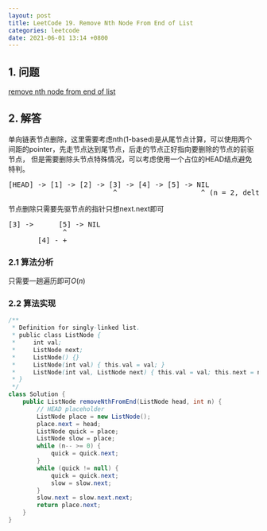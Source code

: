 ```yaml
---
layout: post
title: LeetCode 19. Remove Nth Node From End of List
categories: leetcode
date: 2021-06-01 13:14 +0800
---
```

## 1. 问题
[remove nth node from end of list](https://leetcode.com/problems/remove-nth-node-from-end-of-list/)

## 2. 解答

单向链表节点删除，这里需要考虑nth(1-based)是从尾节点计算，可以使用两个间距的pointer，先走节点达到尾节点，后走的节点正好指向要删除的节点的前驱节点，
但是需要删除头节点特殊情况，可以考虑使用一个占位的HEAD结点避免特判。

<pre>
[HEAD] -> [1] -> [2] -> [3] -> [4] -> [5] -> NIL
                         ^                    ^ (n = 2, delta = n + 1 = 3)
</pre>
                              
节点删除只需要先驱节点的指针只想next.next即可
<pre>
[3] ->      [5] -> NIL
             ^
       [4] - +    
</pre>
### 2.1 算法分析

只需要一趟遍历即可$O(n)$

### 2.2 算法实现

```java
/**
 * Definition for singly-linked list.
 * public class ListNode {
 *     int val;
 *     ListNode next;
 *     ListNode() {}
 *     ListNode(int val) { this.val = val; }
 *     ListNode(int val, ListNode next) { this.val = val; this.next = next; }
 * }
 */
class Solution {
    public ListNode removeNthFromEnd(ListNode head, int n) {
        // HEAD placeholder
        ListNode place = new ListNode();
        place.next = head;
        ListNode quick = place;
        ListNode slow = place;
        while (n-- >= 0) {
            quick = quick.next;
        }
        while (quick != null) {
            quick = quick.next;
            slow = slow.next;
        }
        slow.next = slow.next.next;
        return place.next;
    }
}
```